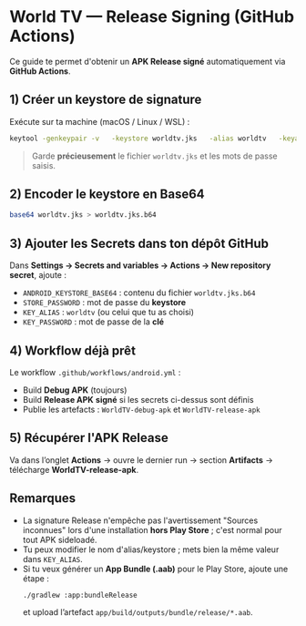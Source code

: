 
# World TV — Release Signing (GitHub Actions)

Ce guide te permet d'obtenir un **APK Release signé** automatiquement via **GitHub Actions**.

## 1) Créer un keystore de signature

Exécute sur ta machine (macOS / Linux / WSL) :
```bash
keytool -genkeypair -v   -keystore worldtv.jks   -alias worldtv   -keyalg RSA -keysize 2048 -validity 3650
```
> Garde **précieusement** le fichier `worldtv.jks` et les mots de passe saisis.

## 2) Encoder le keystore en Base64
```bash
base64 worldtv.jks > worldtv.jks.b64
```

## 3) Ajouter les **Secrets** dans ton dépôt GitHub
Dans **Settings → Secrets and variables → Actions → New repository secret**, ajoute :

- `ANDROID_KEYSTORE_BASE64` : contenu du fichier `worldtv.jks.b64`
- `STORE_PASSWORD` : mot de passe du **keystore**
- `KEY_ALIAS` : `worldtv` (ou celui que tu as choisi)
- `KEY_PASSWORD` : mot de passe de la **clé**

## 4) Workflow déjà prêt
Le workflow `.github/workflows/android.yml` :
- Build **Debug APK** (toujours)
- Build **Release APK** **signé** si les secrets ci-dessus sont définis
- Publie les artefacts : `WorldTV-debug-apk` et `WorldTV-release-apk`

## 5) Récupérer l'APK Release
Va dans l’onglet **Actions** → ouvre le dernier run → section **Artifacts** → télécharge **WorldTV-release-apk**.

## Remarques
- La signature Release n'empêche pas l'avertissement "Sources inconnues" lors d'une installation **hors Play Store** ; c'est normal pour tout APK sideloadé.
- Tu peux modifier le nom d'alias/keystore ; mets bien la même valeur dans `KEY_ALIAS`.
- Si tu veux générer un **App Bundle (.aab)** pour le Play Store, ajoute une étape :
  ```bash
  ./gradlew :app:bundleRelease
  ```
  et upload l’artefact `app/build/outputs/bundle/release/*.aab`.
